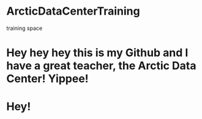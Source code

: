 # ArcticDataCenterTraining
training space



# Hey hey hey this is my Github and I have a great teacher, the Arctic Data Center! Yippee!
# Hey!
